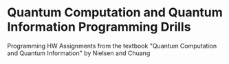 # Quantum Computation and Quantum Information Programming Drills
 Programming HW Assignments from the textbook "Quantum Computation and Quantum Information" by Nielsen and Chuang
